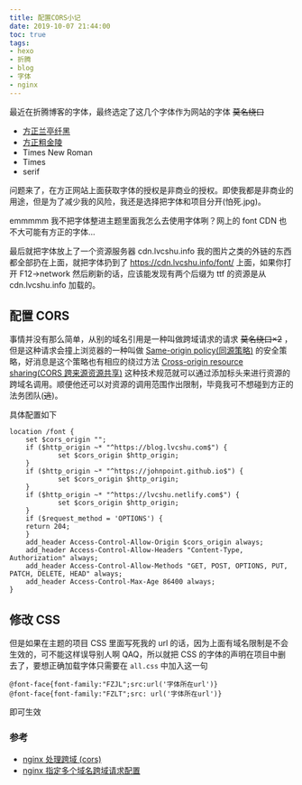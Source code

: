 ```yaml
---
title: 配置CORS小记
date: 2019-10-07 21:44:00
toc: true
tags:
- hexo
- 折腾
- blog
- 字体
- nginx
---
```


最近在折腾博客的字体，最终选定了这几个字体作为网站的字体<!--more--> ~~莫名绕口~~

- [方正兰亭纤黑](http://www.foundertype.com/index.php/FontInfo/index/id/216.html)
- [方正粗金陵](http://www.foundertype.com/index.php/FontInfo/index/id/202)
- Times New Roman
- Times
- serif

问题来了，在方正网站上面获取字体的授权是非商业的授权。即使我都是非商业的用途，但是为了减少我的风险，我还是选择把字体和项目分开(怕死.jpg)。

emmmmm 我不把字体整进主题里面我怎么去使用字体咧？网上的 font CDN 也不大可能有方正的字体...

最后就把字体放上了一个资源服务器 cdn.lvcshu.info 我的图片之类的外链的东西都全部扔在上面，就把字体扔到了 https://cdn.lvcshu.info/font/ 上面，如果你打开 F12->network 然后刷新的话，应该能发现有两个后缀为 ttf 的资源是从 cdn.lvcshu.info 加载的。

## 配置 CORS

事情并没有那么简单，从别的域名引用是一种叫做跨域请求的请求 ~~莫名绕口×2~~ ，但是这种请求会撞上浏览器的一种叫做 [Same-origin policy(同源策略)](https://en.wikipedia.org/wiki/Same-origin_policy) 的安全策略，好消息是这个策略也有相应的绕过方法 [Cross-origin resource sharing(CORS 跨来源资源共享)](https://en.wikipedia.org/wiki/Cross-origin_resource_sharing) 这种技术规范就可以通过添加标头来进行资源的跨域名调用。顺便他还可以对资源的调用范围作出限制，毕竟我可不想碰到方正的法务团队(~~逃~~)。

具体配置如下

```
location /font {
    set $cors_origin "";
    if ($http_origin ~* "^https://blog.lvcshu.com$") {
            set $cors_origin $http_origin;
    }
    if ($http_origin ~* "^https://johnpoint.github.io$") {
            set $cors_origin $http_origin;
    }
    if ($http_origin ~* "^https://lvcshu.netlify.com$") {
            set $cors_origin $http_origin;
    }
    if ($request_method = 'OPTIONS') {
    return 204;
    }
    add_header Access-Control-Allow-Origin $cors_origin always;
    add_header Access-Control-Allow-Headers "Content-Type, Authorization" always;
    add_header Access-Control-Allow-Methods "GET, POST, OPTIONS, PUT, PATCH, DELETE, HEAD" always;
    add_header Access-Control-Max-Age 86400 always;
}
```

## 修改 CSS

但是如果在主题的项目 CSS 里面写死我的 url 的话，因为上面有域名限制是不会生效的，可不能这样误导别人啊 QAQ，所以就把 CSS 的字体的声明在项目中删去了，要想正确加载字体只需要在 `all.css` 中加入这一句

```
@font-face{font-family:"FZJL";src:url('字体所在url')}
@font-face{font-family:"FZLT";src: url('字体所在url')}
```
即可生效

### 参考
- [nginx 处理跨域 (cors)](https://juejin.im/entry/5c249af1e51d45392c42e833)
- [nginx 指定多个域名跨域请求配置](https://my.oschina.net/yzChen/blog/1573828)